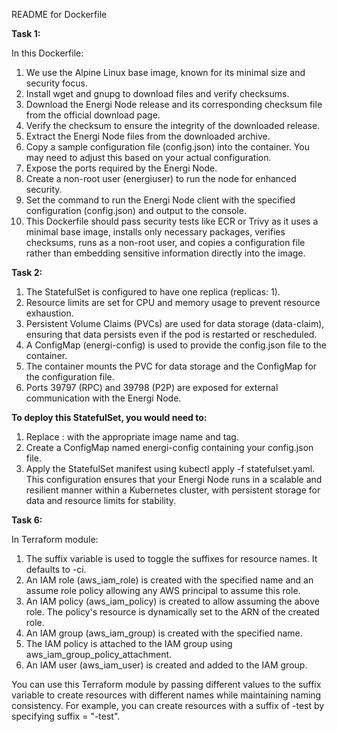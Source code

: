 README for Dockerfile

**Task 1:**

In this Dockerfile:
1. We use the Alpine Linux base image, known for its minimal size and security focus.
2. Install wget and gnupg to download files and verify checksums.
3. Download the Energi Node release and its corresponding checksum file from the official download page.
4. Verify the checksum to ensure the integrity of the downloaded release.
5. Extract the Energi Node files from the downloaded archive.
6. Copy a sample configuration file (config.json) into the container. You may need to adjust this based on your actual configuration.
7. Expose the ports required by the Energi Node.
8. Create a non-root user (energiuser) to run the node for enhanced security.
9. Set the command to run the Energi Node client with the specified configuration (config.json) and output to the console.
10. This Dockerfile should pass security tests like ECR or Trivy as it uses a minimal base image, installs only necessary packages, verifies checksums, runs as a non-root user, and copies a configuration file rather than embedding sensitive information directly into the image.


**Task 2:**
1. The StatefulSet is configured to have one replica (replicas: 1).
2. Resource limits are set for CPU and memory usage to prevent resource exhaustion.
3. Persistent Volume Claims (PVCs) are used for data storage (data-claim), ensuring that data persists even if the pod is restarted or rescheduled.
4. A ConfigMap (energi-config) is used to provide the config.json file to the container.
5. The container mounts the PVC for data storage and the ConfigMap for the configuration file.
6. Ports 39797 (RPC) and 39798 (P2P) are exposed for external communication with the Energi Node.

**To deploy this StatefulSet, you would need to:**
1. Replace <your-docker-image>:<tag> with the appropriate image name and tag.
2. Create a ConfigMap named energi-config containing your config.json file.
3. Apply the StatefulSet manifest using kubectl apply -f statefulset.yaml.
This configuration ensures that your Energi Node runs in a scalable and resilient manner within a Kubernetes cluster, with persistent storage for data and resource limits for stability.


**Task 6:**

In Terraform module:

1. The suffix variable is used to toggle the suffixes for resource names. It defaults to -ci.
2. An IAM role (aws_iam_role) is created with the specified name and an assume role policy allowing any AWS principal to assume this role.
3. An IAM policy (aws_iam_policy) is created to allow assuming the above role. The policy's resource is dynamically set to the ARN of the created role.
4. An IAM group (aws_iam_group) is created with the specified name.
5. The IAM policy is attached to the IAM group using aws_iam_group_policy_attachment.
6. An IAM user (aws_iam_user) is created and added to the IAM group.

You can use this Terraform module by passing different values to the suffix variable to create resources with different names while maintaining naming consistency. For example, you can create resources with a suffix of -test by specifying suffix = "-test".
